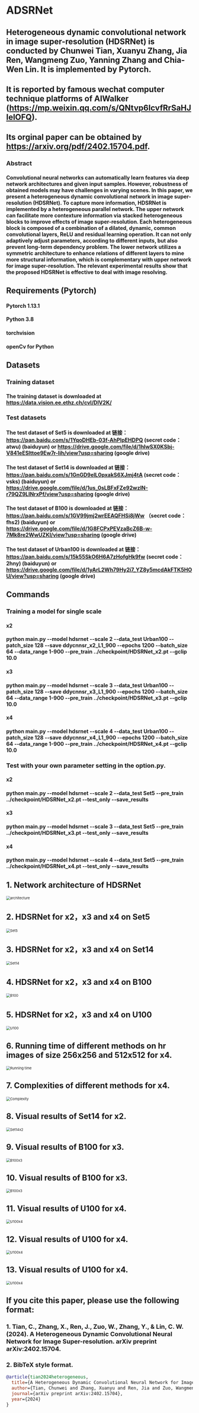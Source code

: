 # ADSRNet
## Heterogeneous dynamic convolutional network in image super-resolution (HDSRNet) is conducted by Chunwei Tian, Xuanyu Zhang, Jia Ren, Wangmeng Zuo, Yanning Zhang and Chia-Wen Lin. It is implemented by Pytorch. 
## It is reported by famous wechat computer technique platforms of AIWalker (https://mp.weixin.qq.com/s/QNtvp6IcvfRrSaHJIelOFQ).
## Its orginal paper can be obtained by https://arxiv.org/pdf/2402.15704.pdf.

### Abstract
#### Convolutional neural networks can automatically learn features via deep network architectures and given input samples. However, robustness of obtained models may have challenges in varying scenes. In this paper, we present a heterogeneous dynamic convolutional network in image super-resolution (HDSRNet). To capture more information, HDSRNet is implemented by a heterogeneous parallel network. The upper network can facilitate more contexture information via stacked heterogeneous blocks to improve effects of image super-resolution. Each heterogeneous block is composed of a combination of a dilated, dynamic, common convolutional layers, ReLU and residual learning operation. It can not only adaptively adjust parameters, according to different inputs, but also prevent long-term dependency problem. The lower network utilizes a symmetric architecture to enhance relations of different layers to mine more structural information, which is complementary with upper network for image super-resolution. The relevant experimental results show that the proposed HDSRNet is effective to deal with image resolving.



## Requirements (Pytorch)  
#### Pytorch 1.13.1

#### Python 3.8

#### torchvision

#### openCv for Python

## Datasets
### Training dataset

#### The training dataset is downloaded at https://data.vision.ee.ethz.ch/cvl/DIV2K/

### Test datasets

#### The test dataset of Set5 is downloaded at 链接：https://pan.baidu.com/s/1YqoDHEb-03f-AhPIpEHDPQ (secret code：atwu) (baiduyun) or https://drive.google.com/file/d/1hlwSX0KSbj-V841eESlttoe9Ew7r-Iih/view?usp=sharing (google drive)

#### The test dataset of Set14 is downloaded at 链接：https://pan.baidu.com/s/1GnGD9elL0pxakS6XJmj4tA (secret code：vsks) (baiduyun) or https://drive.google.com/file/d/1us_0sLBFxFZe92wzIN-r79QZ9LINrxPf/view?usp=sharing (google drive)

#### The test dataset of B100 is downloaded at 链接：https://pan.baidu.com/s/1GV99jmj2wrEEAQFHSi8jWw （secret code：fhs2) (baiduyun) or https://drive.google.com/file/d/1G8FCPxPEVzaBcZ6B-w-7Mk8re2WwUZKl/view?usp=sharing (google drive)

#### The test dataset of Urban100 is downloaded at 链接：https://pan.baidu.com/s/15k55SkO6H6A7zHofgHk9fw (secret code：2hny) (baiduyun) or https://drive.google.com/file/d/1yArL2Wh79Hy2i7_YZ8y5mcdAkFTK5HOU/view?usp=sharing (google drive)

## Commands
### Training a model for single scale

#### x2
#### python main.py --model hdsrnet --scale 2  --data_test Urban100 --patch_size 128 --save ddycnnsr_x2_L1_900  --epochs 1200   --batch_size 64 --data_range 1-900 --pre_train ../checkpoint/HDSRNet_x2.pt --gclip 10.0
#### x3
#### python main.py --model hdsrnet --scale 3  --data_test Urban100 --patch_size 128 --save ddycnnsr_x3_L1_900  --epochs 1200   --batch_size 64 --data_range 1-900 --pre_train ../checkpoint/HDSRNet_x3.pt --gclip 10.0
#### x4
#### python main.py --model hdsrnet --scale 4  --data_test Urban100 --patch_size 128 --save ddycnnsr_x4_L1_900  --epochs 1200   --batch_size 64 --data_range 1-900 --pre_train ../checkpoint/HDSRNet_x4.pt --gclip 10.0

### Test with your own parameter setting in the option.py.
#### x2
#### python main.py --model hdsrnet --scale 2  --data_test Set5  --pre_train ../checkpoint/HDSRNet_x2.pt --test_only --save_results
#### x3
#### python main.py --model hdsrnet --scale 3  --data_test Set5  --pre_train ../checkpoint/HDSRNet_x3.pt --test_only --save_results
#### x4
#### python main.py --model hdsrnet --scale 4  --data_test Set5  --pre_train ../checkpoint/HDSRNet_x4.pt --test_only --save_results


## 1. Network architecture of HDSRNet

<img src="./results/Figure1.png" alt="architecture" style="zoom:67%;" />

## 2. HDSRNet for x2，x3 and x4 on Set5

<img src="./results/Set5.png" alt="Set5" style="zoom:67%;" />

## 3. HDSRNet for x2，x3 and x4 on Set14

<img src="./results/Set14.png" alt="Set14" style="zoom:67%;" />

## 4. HDSRNet for x2，x3 and x4  on B100

<img src="./results/B100.png" alt="B100" style="zoom:67%;" />

## 5. HDSRNet for x2，x3 and x4  on U100

<img src="./results/U100.png" alt="U100" style="zoom:67%;" />

## 6. Running time of different methods on hr images of size 256x256 and 512x512 for x4.

<img src="./results/Running time.png" alt="Running time" style="zoom:67%;" />

## 7. Complexities of different methods for x4.

<img src="./results/Complexity.png" alt="Complexity" style="zoom:67%;" />

## 8. Visual results of Set14 for x2.

<img src="./results/Figure2.png" alt="Set14x2" style="zoom:67%;" />

## 9. Visual results of B100 for x3.

<img src="./results/Figure3.png" alt="B100x3" style="zoom:67%;" />

## 10. Visual results of B100 for x3.

<img src="./results/Figure4.png" alt="B100x3" style="zoom:67%;" />

## 11. Visual results of U100 for x4.

<img src="./results/Figure5.png" alt="U100x4" style="zoom:67%;" />

## 12. Visual results of U100 for x4.

<img src="./results/Figure6.png" alt="U100x4" style="zoom:67%;" />

## 13. Visual results of U100 for x4.

<img src="./results/Figure7.png" alt="U100x4" style="zoom:67%;" />

## If you cite this paper, please use the following format:

### 1. Tian, C., Zhang, X., Ren, J., Zuo, W., Zhang, Y., & Lin, C. W. (2024). A Heterogeneous Dynamic Convolutional Neural Network for Image Super-resolution. arXiv preprint arXiv:2402.15704.
### 2. BibTeX style format.
```BibTeX
@article{tian2024heterogeneous,
  title={A Heterogeneous Dynamic Convolutional Neural Network for Image Super-resolution},
  author={Tian, Chunwei and Zhang, Xuanyu and Ren, Jia and Zuo, Wangmeng and Zhang, Yanning and Lin, Chia-Wen},
  journal={arXiv preprint arXiv:2402.15704},
  year={2024}
}
```
